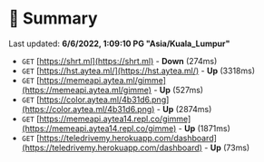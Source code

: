 # 📖 Summary
Last updated: **6/6/2022, 1:09:10 PG "Asia/Kuala_Lumpur"**

- `GET` [https://shrt.ml](https://shrt.ml) - **Down** (274ms)
- `GET` [https://hst.aytea.ml/](https://hst.aytea.ml/) - **Up** (3318ms)
- `GET` [https://memeapi.aytea.ml/gimme](https://memeapi.aytea.ml/gimme) - **Up** (527ms)
- `GET` [https://color.aytea.ml/4b31d6.png](https://color.aytea.ml/4b31d6.png) - **Up** (2874ms)
- `GET` [https://memeapi.aytea14.repl.co/gimme](https://memeapi.aytea14.repl.co/gimme) - **Up** (1871ms)
- `GET` [https://teledrivemy.herokuapp.com/dashboard](https://teledrivemy.herokuapp.com/dashboard) - **Up** (73ms)

